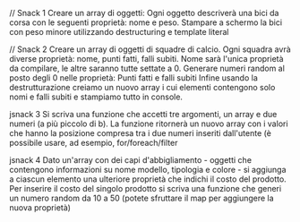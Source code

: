 // Snack 1
Creare un array di oggetti: 
Ogni oggetto descriverà una bici da corsa con le seguenti proprietà: nome e peso. 
Stampare a schermo la bici con peso minore utilizzando destructuring e template literal

// Snack 2
Creare un array di oggetti di squadre di calcio. Ogni squadra avrà diverse proprietà: nome, punti fatti, falli subiti.
Nome sarà l'unica proprietà da compilare, le altre saranno tutte settate a 0.
Generare numeri random al posto degli 0 nelle proprietà:
Punti fatti e falli subiti
Infine usando la destrutturazione creiamo un nuovo array i cui elementi contengono solo nomi e falli subiti e stampiamo tutto in console.


jsnack 3
Si scriva una funzione che accetti tre argomenti, un array e due numeri (a più piccolo di b).
La funzione ritornerà un nuovo array con i valori che hanno la posizione compresa tra i due numeri
inseriti dall'utente (è possibile usare, ad esempio, for/foreach/filter

jsnack 4
Dato un'array con dei capi d'abbigliamento - oggetti che contengono informazioni su nome modello, tipologia e colore - si aggiunga a ciascun elemento una ulteriore proprietà che indichi il costo del prodotto.
Per inserire il costo del singolo prodotto si scriva una funzione che generi un numero random da 10 a 50 (potete sfruttare il map per aggiungere la nuova proprietà)